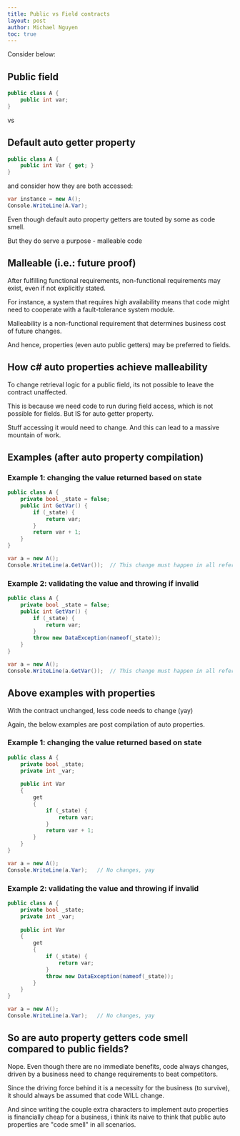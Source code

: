 ```yaml
---
title: Public vs Field contracts
layout: post
author: Michael Nguyen
toc: true
---
```

Consider below:

## Public field
```c#
public class A {
	public int var;
}
```

vs

## Default auto getter property
```c#
public class A {
	public int Var { get; }
}
```

and consider how they are both accessed:

```c#
var instance = new A();
Console.WriteLine(A.Var);
```

Even though default auto property getters are touted by some as code smell.

But they do serve a purpose - malleable code

## Malleable (i.e.: future proof)
After fulfilling functional requirements, non-functional requirements may exist, even if not explicitly stated.

For instance, a system that requires high availability means that code might need to cooperate with a fault-tolerance system module.

Malleability is a non-functional requirement that determines business cost of future changes.

And hence, properties (even auto public getters) may be preferred to fields.

## How c# auto properties achieve malleability
To change retrieval logic for a public field, its not possible to leave the contract unaffected.

This is because we need code to run during field access, which is not possible for fields. But IS for auto getter property.

Stuff accessing it would need to change. And this can lead to a massive mountain of work.

## Examples (after auto property compilation)
### Example 1: changing the value returned based on state
```c#
public class A {
	private bool _state = false;
	public int GetVar() {
		if (_state) {
			return var;
		}
		return var + 1;
	}
}

var a = new A();
Console.WriteLine(a.GetVar());	// This change must happen in all references
```

### Example 2: validating the value and throwing if invalid
```c#
public class A {
	private bool _state = false;
	public int GetVar() {
		if (_state) {
			return var;
		}
		throw new DataException(nameof(_state));
	}
}

var a = new A();
Console.WriteLine(a.GetVar());	// This change must happen in all references
```

## Above examples with properties
With the contract unchanged, less code needs to change (yay)

Again, the below examples are post compilation of auto properties.

### Example 1: changing the value returned based on state
```c#
public class A {
	private bool _state;
	private int _var;
	
	public int Var
	{
		get
		{
			if (_state) {
				return var;
			}
			return var + 1;
		}
	}
}

var a = new A();
Console.WriteLine(a.Var);	// No changes, yay
```

### Example 2: validating the value and throwing if invalid
```c#
public class A {
	private bool _state;
	private int _var;
	
	public int Var
	{
		get
		{
			if (_state) {
				return var;
			}
			throw new DataException(nameof(_state));
		}
	}
}

var a = new A();
Console.WriteLine(a.Var);	// No changes, yay
```

## So are auto property getters code smell compared to public fields?
Nope. Even though there are no immediate benefits, code always changes, driven by a business need to change requirements to beat competitors.

Since the driving force behind it is a necessity for the business (to survive), it should always be assumed that code WILL change.

And since writing the couple extra characters to implement auto properties is financially cheap for a business, i think its naive to think that public auto properties are "code smell" in all scenarios.